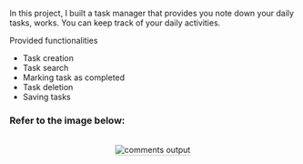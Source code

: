In this project, I built a task manager that provides you note down your daily tasks, works.
You can keep track of your daily activities.

Provided functionalities
 - Task creation
 - Task search
 - Marking task as completed
 - Task deletion
 - Saving tasks

### Refer to the image below:

<br/>
<div style="text-align: center;">
    <img src="https://res.cloudinary.com/dcs5alc6l/image/upload/v1671119637/Portfolio/ezgif.com-gif-maker_hpr1ds.gif" alt="comments output" style="max-width:70%;box-shadow:0 2.8px 2.2px rgba(0, 0, 0, 0.12)">
</div>
<br/>

